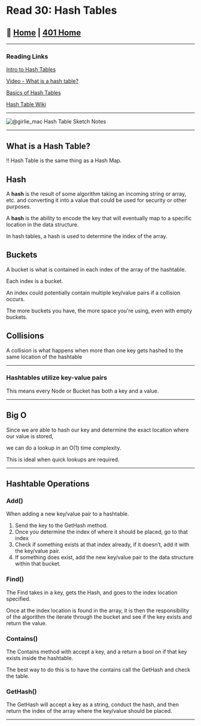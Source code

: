 # Read 30: Hash Tables

## 🏡 [**Home**](https://mistidinzy.github.io/ReadingNotes/) | [**401 Home**](https://bit.ly/3EcMrF6)

---

### Reading Links

[Intro to Hash Tables](https://bit.ly/3qubKPj)

[Video - What is a hash table?](https://www.youtube.com/watch?v=MfhjkfocRR0)

[Basics of Hash Tables](https://bit.ly/3c6pDdV)

[Hash Table Wiki](https://bit.ly/3Ccclay)

---

![@girlie_mac Hash Table Sketch Notes](https://pbs.twimg.com/media/ESAn-X3U8AEI7DU?format=jpg&name=4096x4096)

---

## What is a Hash Table?

‼️ Hash Table is the same thing as a Hash Map.

## Hash

A **hash** is the result of some algorithm taking an incoming string or array, etc. and converting it into a value that could be used for security or other purposes.

A **hash** is the ability to encode the key that will eventually map to a specific location in the data structure.

In hash tables, a hash is used to determine the index of the array.

## Buckets

A bucket is what is contained in each index of the array of the hashtable.

Each index is a bucket.

An index could potentially contain multiple key/value pairs if a collision occurs.

The more buckets you have, the more space you're using, even with empty buckets.

## Collisions

A collision is what happens when more than one key gets hashed to the same location of the hashtable

---

### Hashtables utilize key-value pairs

This means every Node or Bucket has both a key and a value.

---

## Big O

Since we are able to hash our key and determine the exact location where our value is stored,

we can do a lookup in an O(1) time complexity.

This is ideal when quick lookups are required.

---

## Hashtable Operations

### **Add()**

When adding a new key/value pair to a hashtable.

1. Send the key to the GetHash method.
2. Once you determine the index of where it should be placed, go to that index
3. Check if something exists at that index already, if it doesn’t, add it with the key/value pair.
4. If something does exist, add the new key/value pair to the data structure within that bucket.

### **Find()**

The Find takes in a key, gets the Hash, and goes to the index location specified.

Once at the index location is found in the array, it is then the responsibility of the algorithm the iterate through the bucket and see if the key exists and return the value.

### **Contains()**

The Contains method with accept a key, and a return a bool on if that key exists inside the hashtable.

The best way to do this is to have the contains call the GetHash and check the table.

### **GetHash()**

The GetHash will accept a key as a string, conduct the hash, and then return the index of the array where the key/value should be placed.

---
